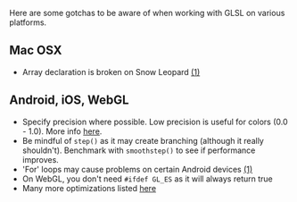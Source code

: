 Here are some gotchas to be aware of when working with GLSL on various platforms.

## Mac OSX

- Array declaration is broken on Snow Leopard [(1)](http://openradar.appspot.com/6121615)

## Android, iOS, WebGL

- Specify precision where possible. Low precision is useful for colors (0.0 - 1.0). More info [here](http://updates.html5rocks.com/2011/12/Use-mediump-precision-in-WebGL-when-possible).
- Be mindful of `step()` as it may create branching (although it really shouldn't). Benchmark with `smoothstep()` to see if performance improves.
- 'For' loops may cause problems on certain Android devices [(1)](http://badlogicgames.com/forum/viewtopic.php?f=15&t=7801&p=35649&hilit=tegra#p35649)
- On WebGL, you don't need `#ifdef GL_ES` as it will always return true
- Many more optimizations listed [here](http://docs.nvidia.com/tegra/data/Optimize_OpenGL_ES_2_0_Performance_for_Tegra.html)